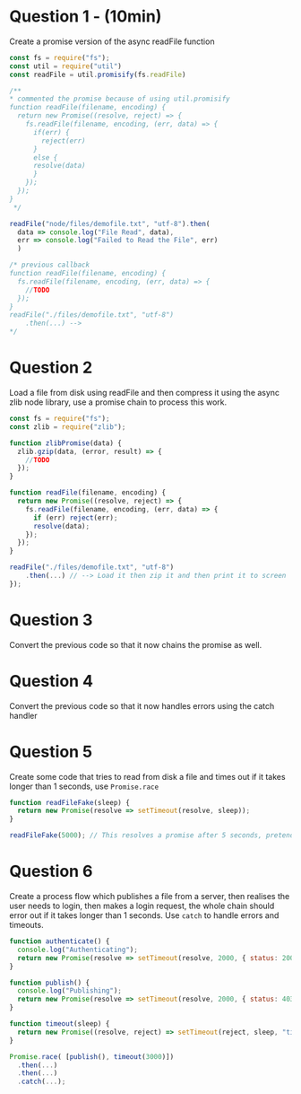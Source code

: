 # Question 1 - (10min)

Create a promise version of the async readFile function

```js
const fs = require("fs");
const util = require("util")
const readFile = util.promisify(fs.readFile)

/**
* commented the promise because of using util.promisify
function readFile(filename, encoding) {
  return new Promise((resolve, reject) => {
    fs.readFile(filename, encoding, (err, data) => {
      if(err) {
        reject(err)
      }
      else {
      resolve(data)
      }
    }); 
  });
}
 */

readFile("node/files/demofile.txt", "utf-8").then(
  data => console.log("File Read", data),
  err => console.log("Failed to Read the File", err)
  )

/* previous callback
function readFile(filename, encoding) {
  fs.readFile(filename, encoding, (err, data) => {
    //TODO
  });
}
readFile("./files/demofile.txt", "utf-8")
    .then(...) -->
*/
```

# Question 2

Load a file from disk using readFile and then compress it using the async zlib node library, use a promise chain to process this work.

```js
const fs = require("fs");
const zlib = require("zlib");

function zlibPromise(data) {
  zlib.gzip(data, (error, result) => {
    //TODO
  });
}

function readFile(filename, encoding) {
  return new Promise((resolve, reject) => {
    fs.readFile(filename, encoding, (err, data) => {
      if (err) reject(err);
      resolve(data);
    });
  });
}

readFile("./files/demofile.txt", "utf-8")
    .then(...) // --> Load it then zip it and then print it to screen
});
```

# Question 3

Convert the previous code so that it now chains the promise as well.

# Question 4

Convert the previous code so that it now handles errors using the catch handler

# Question 5

Create some code that tries to read from disk a file and times out if it takes longer than 1 seconds, use `Promise.race`

```js
function readFileFake(sleep) {
  return new Promise(resolve => setTimeout(resolve, sleep));
}

readFileFake(5000); // This resolves a promise after 5 seconds, pretend it's a large file being read from disk
```

# Question 6

Create a process flow which publishes a file from a server, then realises the user needs to login, then makes a login request, the whole chain should error out if it takes longer than 1 seconds. Use `catch` to handle errors and timeouts.

```js
function authenticate() {
  console.log("Authenticating");
  return new Promise(resolve => setTimeout(resolve, 2000, { status: 200 }));
}

function publish() {
  console.log("Publishing");
  return new Promise(resolve => setTimeout(resolve, 2000, { status: 403 }));
}

function timeout(sleep) {
  return new Promise((resolve, reject) => setTimeout(reject, sleep, "timeout"));
}

Promise.race( [publish(), timeout(3000)])
  .then(...)
  .then(...)
  .catch(...);
```
